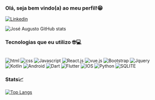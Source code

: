 ### Olá, seja bem vindo(a) ao meu perfil!😁


[![Linkedin](https://img.shields.io/badge/LinkedIn-0077B5?style=for-the-badge&logo=linkedin&logoColor=white)](https://www.linkedin.com/in/jose-augusto-nascimento-rosa-santos-55b26b22a/)

![José Augusto GitHub stats](https://github-readme-stats.vercel.app/api?username=joseaugustorosa&show_icons=true&theme=cobalt)

### Tecnologias que eu utilizo 🤓💻


<div style="display :inline_block"><br>

<img alt="html" src="https://img.shields.io/badge/HTML5-E34F26?style=for-the-badge&logo=html5&logoColor=white" >
<img alt="css" src="https://img.shields.io/badge/CSS3-1572B6?style=for-the-badge&logo=css3&logoColor=white" >
<img alt="Javascript" src="https://img.shields.io/badge/JavaScript-323330?style=for-the-badge&logo=javascript&logoColor=F7DF1E" >
<img alt="React.js" src="https://img.shields.io/badge/React-20232A?style=for-the-badge&logo=react&logoColor=61DAFB" >
<img alt="vue.js" src="https://img.shields.io/badge/Vue.js-35495E?style=for-the-badge&logo=vue.js&logoColor=4FC08D" >
<img alt="Bootstrap" src="https://img.shields.io/badge/Bootstrap-563D7C?style=for-the-badge&logo=bootstrap&logoColor=white" >
<img alt="Jquery" src="https://img.shields.io/badge/jQuery-0769AD?style=for-the-badge&logo=jquery&logoColor=white" >
<img alt="Kotlin" src="https://img.shields.io/badge/Kotlin-0095D5?&style=for-the-badge&logo=kotlin&logoColor=white" >
<img alt="Android" src="https://img.shields.io/badge/Android-3DDC84?style=for-the-badge&logo=android&logoColor=white" >
<img alt="Dart" src="https://img.shields.io/badge/Dart-0175C2?style=for-the-badge&logo=dart&logoColor=white" >
<img alt="Flutter" src="https://img.shields.io/badge/Flutter-02569B?style=for-the-badge&logo=flutter&logoColor=white" >
<img alt="IOS" src="https://img.shields.io/badge/iOS-000000?style=for-the-badge&logo=ios&logoColor=white" >
<img alt="Python" src="https://img.shields.io/badge/Python-3776AB?style=for-the-badge&logo=python&logoColor=white" >
<img alt="SQLITE" src="https://img.shields.io/badge/SQLite-07405E?style=for-the-badge&logo=sqlite&logoColor=white" >




</div>


### Stats📈


[![Top Langs](https://github-readme-stats.vercel.app/api/top-langs/?username=joseaugustorosa&hide_progress=false)](https://github.com/anuraghazra/github-readme-stats)


